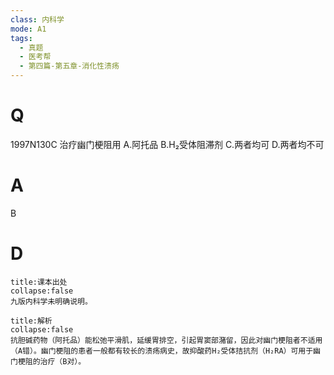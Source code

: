 ```yaml
---
class: 内科学
mode: A1
tags:
  - 真题
  - 医考帮
  - 第四篇-第五章-消化性溃疡
---
```


# Q
1997N130C 治疗幽门梗阻用
A.阿托品
B.H₂受体阻滞剂
C.两者均可
D.两者均不可

# A
B
# D
```ad-note
title:课本出处
collapse:false
九版内科学未明确说明。
```

```ad-summary
title:解析
collapse:false
抗胆碱药物（阿托品）能松弛平滑肌，延缓胃排空，引起胃窦部潴留，因此对幽门梗阻者不适用（A错）。幽门梗阻的患者一般都有较长的溃疡病史，故抑酸药H₂受体拮抗剂（H₂RA）可用于幽门梗阻的治疗（B对）。
```

